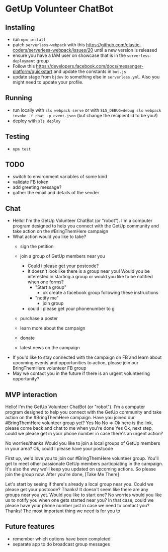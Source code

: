 # GetUp Volunteer ChatBot

## Installing

* run `npm install`
* patch `serverless-webpack` with this https://github.com/elastic-coders/serverless-webpack/issues/20 until a new version is released
* ensure you have a IAM user on showcase that is in the `serverless-deployment` group
* Follow this https://developers.facebook.com/docs/messenger-platform/quickstart and update the constants in `bot.js`
* update stage from `bjdev` to something else in `serverless.yml`. Also you might need to update your profile.

## Running

* run locally with `sls webpack serve` or with `SLS_DEBUG=debug sls webpack invoke -f chat -p event.json` (but change the recipient id to be you!)
* deploy with `sls deploy`

## Testing

* `npm test`

## TODO

* switch to environment variables of some kind
* validate FB token
* add greeting message?
* gather the email and details of the sender

## Chat

* Hello! I'm the GetUp Volunteer ChatBot (or "robot"). I'm a computer program designed to help you connect with the GetUp community and take action on the #BringThemHere campaign
* What action would you like to take?
  * sign the petition
  * join a group of GetUp members near you
    * Could i please get your postcode?
    * It doesn't look like there is a group near you! Would you be interested in starting a group or would you like to be notified when one forms?
      * "Start a group"
        * ok create a facebook group following these instructions
      * "notify me"
        * join group
    * could i please get your phonenumber to g
      
  * purchase a poster
  * learn more about the campaign
  * donate
  * latest news on the campaign
* If you'd like to stay connected with the campaign on FB and learn about upcoming events and opportunities to action, please join our BringThemHere volunteer FB group
* May we contact you in the future if there is an urgent volunteering opportunity?

## MVP interaction

Hello! I'm the GetUp Volunteer ChatBot (or "robot"). I'm a computer program designed to help you connect with the GetUp community and take action on the #BringThemHere campaign.
Have you joined our #BringThemHere volunteer group yet?
Yes No
  No => Ok here is the link, please come back and chat to me when you're done
Yes
Ok, next step, could we please get in your phone number in case there's an urgent action?

No worries/thanks
Would you like to join a local groups of GetUp members in your area?
Ok, could I please have your postcode


First up, we'd love you to join our #BringThemHere volunteer group. You'll get to meet other passionate GetUp members particpiating in the campaign. It's also the way we'll keep you updated on upcoming actions. So please join the group now. After you're done, 
[Take Me There]




Let's start by seeing if there's already a local group near you. Could we please get your postcode?
Thanks! It doesn't seem like there are any groups near you yet. Would you like to start one?
No worries would you like us to notify you when one gets started near you?
In that case, could we please have your phone number just in case we need to contact you?
Thanks! The most important thing we need is for you to 


## Future features

* remember which options have been completed
* separate app to do broadcast group messages
